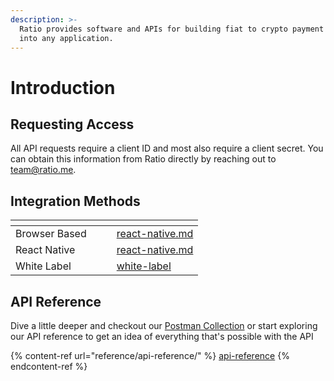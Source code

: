 ```yaml
---
description: >-
  Ratio provides software and APIs for building fiat to crypto payment flows
  into any application.
---
```


# Introduction

## Requesting Access

All API requests require a client ID and most also require a client secret. You can obtain this information from Ratio directly by reaching out to [team@ratio.me](mailto:team@ratio.me).

## Integration Methods

<table data-view="cards"><thead><tr><th></th><th></th><th></th><th data-hidden data-card-target data-type="content-ref"></th></tr></thead><tbody><tr><td>Browser Based</td><td></td><td></td><td><a href="integration-methods/react-native.md">react-native.md</a></td></tr><tr><td>React Native</td><td></td><td></td><td><a href="integration-methods/react-native.md">react-native.md</a></td></tr><tr><td>White Label</td><td></td><td></td><td><a href="integration-methods/white-label/">white-label</a></td></tr></tbody></table>

## API Reference

Dive a little deeper and checkout our [Postman Collection](https://www.postman.com/ratiodotme/workspace/ratio-public-workspace) or start exploring our API reference to get an idea of everything that's possible with the API

{% content-ref url="reference/api-reference/" %}
[api-reference](reference/api-reference/)
{% endcontent-ref %}
